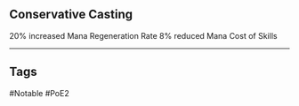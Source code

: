 ## Conservative Casting
20% increased Mana Regeneration Rate
8% reduced Mana Cost of Skills

---
## Tags
#Notable
#PoE2
